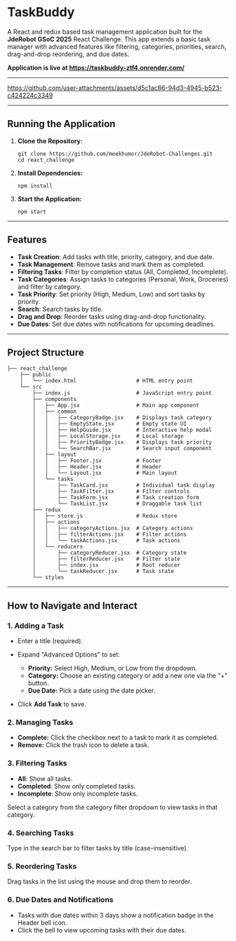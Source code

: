 # TaskBuddy

A React and redux based task management application built for the **JdeRobot GSoC 2025** React Challenge. This app extends a basic task manager with advanced features like filtering, categories, priorities, search, drag-and-drop reordering, and due dates.

**Application is live at https://taskbuddy-ztf4.onrender.com/**

---

https://github.com/user-attachments/assets/d5c1ac86-94d3-4945-b523-c424224c3349

---

## Running the Application 
1. **Clone the Repository**:
   ```
   git clone https://github.com/meekhumor/JdeRobot-Challenges.git
   cd react_challenge
   ```

2. **Install Dependencies:**
   ```
   npm install
   ```

4. **Start the Application:**
   ```
   npm start
   ```

---

## Features
- **Task Creation**: Add tasks with title, priority, category, and due date.
- **Task Management**: Remove tasks and mark them as completed.
- **Filtering Tasks**: Filter by completion status (All, Completed, Incomplete).
- **Task Categories**: Assign tasks to categories (Personal, Work, Groceries) and filter by category.
- **Task Priority**: Set priority (High, Medium, Low) and sort tasks by priority.
- **Search**: Search tasks by title.
- **Drag and Drop**: Reorder tasks using drag-and-drop functionality.
- **Due Dates**: Set due dates with notifications for upcoming deadlines.

---

## Project Structure

```
├── react_challenge
    ├── public                         
    │   └── index.html                   # HTML entry point
    └── src               
        ├── index.js                     # JavaScript entry point
        ├── components                  
        │   ├── App.jsx                  # Main app component
        │   ├── common                 
        │   │   ├── CategoryBadge.jsx    # Displays task category
        │   │   ├── EmptyState.jsx       # Empty state UI
        │   │   ├── HelpGuide.jsx        # Interactive help modal
        │   │   ├── LocalStorage.jsx     # Local storage 
        │   │   ├── PriorityBadge.jsx    # Displays task priority
        │   │   └── SearchBar.jsx        # Search input component
        │   ├── layout                
        │   │   ├── Footer.jsx           # Footer 
        │   │   ├── Header.jsx           # Header 
        │   │   └── Layout.jsx           # Main layout 
        │   └── tasks                  
        │       ├── TaskCard.jsx         # Individual task display
        │       ├── TaskFilter.jsx       # Filter controls
        │       ├── TaskForm.jsx         # Task creation form
        │       └── TaskList.jsx         # Draggable task list
        ├── redux                       
        │   ├── store.js                 # Redux store 
        │   ├── actions                
        │   │   ├── categoryActions.jsx  # Category actions
        │   │   ├── filterActions.jsx    # Filter actions
        │   │   └── taskActions.jsx      # Task actions
        │   └── reducers               
        │       ├── categoryReducer.jsx  # Category state
        │       ├── filterReducer.jsx    # Filter state
        │       ├── index.jsx            # Root reducer
        │       └── taskReducer.jsx      # Task state
        └── styles
```


---

## How to Navigate and Interact
### 1. Adding a Task

- Enter a title (required).
- Expand "Advanced Options" to set:

  - **Priority:** Select High, Medium, or Low from the dropdown.
  - **Category:** Choose an existing category or add a new one via the "+" button.
  - **Due Date:** Pick a date using the date picker.

- Click **Add Task** to save.


### 2. Managing Tasks

- **Complete:** Click the checkbox next to a task to mark it as completed.
- **Remove:** Click the trash icon to delete a task.

### 3. Filtering Tasks

- **All**: Show all tasks.
- **Completed**: Show only completed tasks.
- **Incomplete**: Show only incomplete tasks.

Select a category from the category filter dropdown to view tasks in that category.

### 4. Searching Tasks

Type in the search bar to filter tasks by title (case-insensitive).

### 5. Reordering Tasks

Drag tasks in the list using the mouse and drop them to reorder.

### 6. Due Dates and Notifications

- Tasks with due dates within 3 days show a notification badge in the Header bell icon.
- Click the bell to view upcoming tasks with their due dates.
